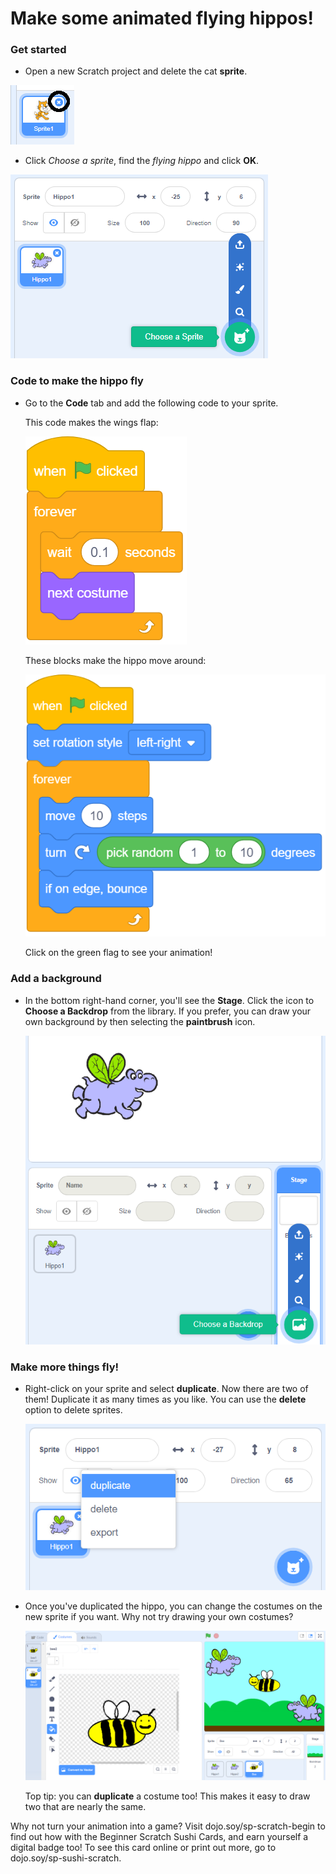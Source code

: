# Make some animated flying hippos! 

### Get started
* Open a new Scratch project and delete the cat **sprite**. 

![cat sprite icon with the cross highlighted](DeleteCat.png)

* Click *Choose a sprite*, find the *flying hippo* and click **OK**.

![choose a new sprite menu highlighted](ChooseSprite.png)

### Code to make the hippo fly
* Go to the **Code** tab and add the following code to your sprite.

  This code makes the wings flap:
  
  ![scratch blocks](ScratchBlocksA.png) 
  
  These blocks make the hippo move around:
  
  ![scratch blocks](ScratchBlocksB.png)

  Click on the green flag to see your animation! 

### Add a background
* In the bottom right-hand corner, you'll see the **Stage**. Click the icon to **Choose a Backdrop** from the library. If you prefer, you can draw your own background by then selecting the **paintbrush** icon. 

  ![](NewBackdrop.png)

### Make more things fly!
* Right-click on your sprite and select **duplicate**. Now there are two of them! Duplicate it as many times as you like. You can use the **delete** option to delete sprites. 

  ![](ScratchDuplicate.png)

* Once you've duplicated the hippo, you can change the costumes on the new sprite if you want. Why not try drawing your own costumes? 

  ![](CostumesDrawBees.png)

  Top tip: you can **duplicate** a costume too! This makes it easy to draw two that are nearly the same. 

Why not turn your animation into a game? Visit dojo.soy/sp-scratch-begin to find out how with the Beginner Scratch Sushi Cards, and earn yourself a digital badge too! To see this card online or print out more, go to dojo.soy/sp-sushi-scratch.
